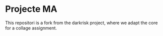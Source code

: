 
# Projecte MA

This repositori is a fork from the darkrisk project, where we adapt the core for a 
collage assignment.
